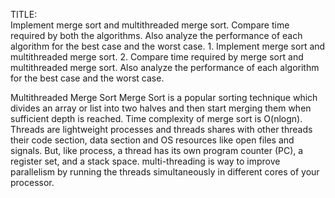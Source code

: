TITLE:  
    Implement merge sort and multithreaded merge sort. Compare time required by both the algorithms. Also analyze the performance of each algorithm for the best case and the worst case.
        1. Implement merge sort and multithreaded merge sort.
        2. Compare time required by merge sort and multithreaded merge sort. Also analyze the performance of each algorithm for the best case and the worst case.

Multithreaded Merge Sort
    Merge Sort is a popular sorting technique which divides an array or list into two halves and then start merging them when sufficient depth is reached. Time complexity of merge sort is O(nlogn).                                   
  	Threads are lightweight processes and threads shares with other threads their code section, data section and OS resources like open files and signals. But, like process, a thread has its own program counter (PC), a register set, and a stack space.
multi-threading is way to improve parallelism by running the threads simultaneously in different cores of your processor. 
